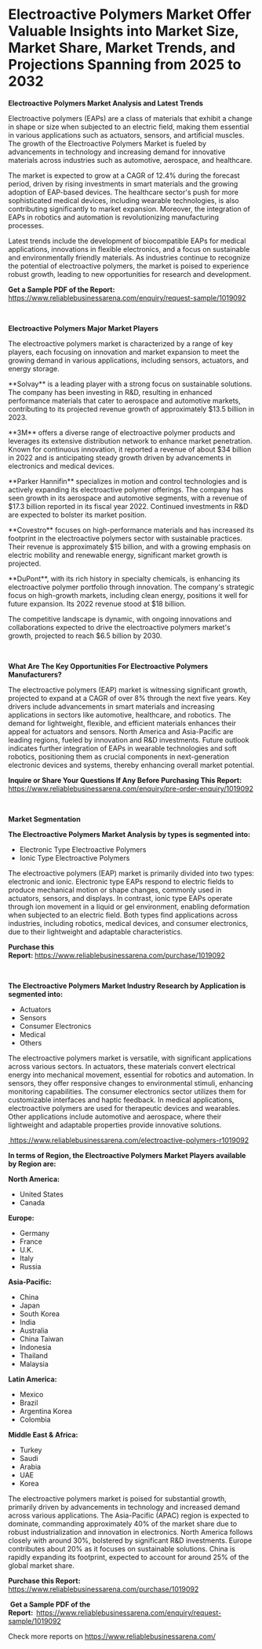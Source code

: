 <p><h1>Electroactive Polymers Market Offer Valuable Insights into Market Size, Market Share, Market Trends, and Projections Spanning from 2025 to 2032</h1></p><p><strong>Electroactive Polymers Market Analysis and Latest Trends</strong></p>
<p><p>Electroactive polymers (EAPs) are a class of materials that exhibit a change in shape or size when subjected to an electric field, making them essential in various applications such as actuators, sensors, and artificial muscles. The growth of the Electroactive Polymers Market is fueled by advancements in technology and increasing demand for innovative materials across industries such as automotive, aerospace, and healthcare. </p><p>The market is expected to grow at a CAGR of 12.4% during the forecast period, driven by rising investments in smart materials and the growing adoption of EAP-based devices. The healthcare sector's push for more sophisticated medical devices, including wearable technologies, is also contributing significantly to market expansion. Moreover, the integration of EAPs in robotics and automation is revolutionizing manufacturing processes.</p><p>Latest trends include the development of biocompatible EAPs for medical applications, innovations in flexible electronics, and a focus on sustainable and environmentally friendly materials. As industries continue to recognize the potential of electroactive polymers, the market is poised to experience robust growth, leading to new opportunities for research and development.</p></p>
<p><strong>Get a Sample PDF of the Report:&nbsp;</strong> <a href="https://www.reliablebusinessarena.com/enquiry/request-sample/1019092?utm_campaign=3010&utm_medium=2&utm_source=Github&utm_content=ia&utm_term=31032025&utm_id=electroactive-polymers">https://www.reliablebusinessarena.com/enquiry/request-sample/1019092</a></p>
<p>&nbsp;</p>
<p><strong>Electroactive Polymers Major Market Players</strong></p>
<p><p>The electroactive polymers market is characterized by a range of key players, each focusing on innovation and market expansion to meet the growing demand in various applications, including sensors, actuators, and energy storage.</p><p>**Solvay** is a leading player with a strong focus on sustainable solutions. The company has been investing in R&D, resulting in enhanced performance materials that cater to aerospace and automotive markets, contributing to its projected revenue growth of approximately $13.5 billion in 2023.</p><p>**3M** offers a diverse range of electroactive polymer products and leverages its extensive distribution network to enhance market penetration. Known for continuous innovation, it reported a revenue of about $34 billion in 2022 and is anticipating steady growth driven by advancements in electronics and medical devices.</p><p>**Parker Hannifin** specializes in motion and control technologies and is actively expanding its electroactive polymer offerings. The company has seen growth in its aerospace and automotive segments, with a revenue of $17.3 billion reported in its fiscal year 2022. Continued investments in R&D are expected to bolster its market position.</p><p>**Covestro** focuses on high-performance materials and has increased its footprint in the electroactive polymers sector with sustainable practices. Their revenue is approximately $15 billion, and with a growing emphasis on electric mobility and renewable energy, significant market growth is projected.</p><p>**DuPont**, with its rich history in specialty chemicals, is enhancing its electroactive polymer portfolio through innovation. The company's strategic focus on high-growth markets, including clean energy, positions it well for future expansion. Its 2022 revenue stood at $18 billion.</p><p>The competitive landscape is dynamic, with ongoing innovations and collaborations expected to drive the electroactive polymers market's growth, projected to reach $6.5 billion by 2030.</p></p>
<p>&nbsp;</p>
<p><strong>What Are The Key Opportunities For Electroactive Polymers Manufacturers?</strong></p>
<p><p>The electroactive polymers (EAP) market is witnessing significant growth, projected to expand at a CAGR of over 8% through the next five years. Key drivers include advancements in smart materials and increasing applications in sectors like automotive, healthcare, and robotics. The demand for lightweight, flexible, and efficient materials enhances their appeal for actuators and sensors. North America and Asia-Pacific are leading regions, fueled by innovation and R&D investments. Future outlook indicates further integration of EAPs in wearable technologies and soft robotics, positioning them as crucial components in next-generation electronic devices and systems, thereby enhancing overall market potential.</p></p>
<p><strong>Inquire or Share Your Questions If Any Before Purchasing This Report:</strong> <a href="https://www.reliablebusinessarena.com/enquiry/pre-order-enquiry/1019092?utm_campaign=3010&utm_medium=2&utm_source=Github&utm_content=ia&utm_term=31032025&utm_id=electroactive-polymers">https://www.reliablebusinessarena.com/enquiry/pre-order-enquiry/1019092</a></p>
<p>&nbsp;</p>
<p><strong>Market Segmentation</strong></p>
<p><strong>The Electroactive Polymers Market Analysis by types is segmented into:</strong></p>
<p><ul><li>Electronic Type Electroactive Polymers</li><li>Ionic Type Electroactive Polymers</li></ul></p>
<p><p>The electroactive polymers (EAP) market is primarily divided into two types: electronic and ionic. Electronic type EAPs respond to electric fields to produce mechanical motion or shape changes, commonly used in actuators, sensors, and displays. In contrast, ionic type EAPs operate through ion movement in a liquid or gel environment, enabling deformation when subjected to an electric field. Both types find applications across industries, including robotics, medical devices, and consumer electronics, due to their lightweight and adaptable characteristics.</p></p>
<p><strong>Purchase this Report:&nbsp;</strong><a href="https://www.reliablebusinessarena.com/purchase/1019092?utm_campaign=3010&utm_medium=2&utm_source=Github&utm_content=ia&utm_term=31032025&utm_id=electroactive-polymers">https://www.reliablebusinessarena.com/purchase/1019092</a></p>
<p>&nbsp;</p>
<p><strong>The Electroactive Polymers Market Industry Research by Application is segmented into:</strong></p>
<p><ul><li>Actuators</li><li>Sensors</li><li>Consumer Electronics</li><li>Medical</li><li>Others</li></ul></p>
<p><p>The electroactive polymers market is versatile, with significant applications across various sectors. In actuators, these materials convert electrical energy into mechanical movement, essential for robotics and automation. In sensors, they offer responsive changes to environmental stimuli, enhancing monitoring capabilities. The consumer electronics sector utilizes them for customizable interfaces and haptic feedback. In medical applications, electroactive polymers are used for therapeutic devices and wearables. Other applications include automotive and aerospace, where their lightweight and adaptable properties provide innovative solutions.</p></p>
<p><a href="https://www.reliablebusinessarena.com/electroactive-polymers-r1019092?utm_campaign=3010&utm_medium=2&utm_source=Github&utm_content=ia&utm_term=31032025&utm_id=electroactive-polymers">&nbsp;https://www.reliablebusinessarena.com/electroactive-polymers-r1019092</a></p>
<p><strong>In terms of Region, the Electroactive Polymers Market Players available by Region are:</strong></p>
<p>
    <p> <strong> North America: </strong>
        <ul>
            <li>United States</li>
            <li>Canada</li>
        </ul>
        </p> 
    <p> <strong> Europe: </strong>
        <ul>
            <li>Germany</li>
            <li>France</li>
            <li>U.K.</li>
            <li>Italy</li>
            <li>Russia</li>
        </ul>
        </p> 
    <p> <strong> Asia-Pacific: </strong>
        <ul>
            <li>China</li>
            <li>Japan</li>
            <li>South Korea</li>
            <li>India</li>
            <li>Australia</li>
            <li>China Taiwan</li>
            <li>Indonesia</li>
            <li>Thailand</li>
            <li>Malaysia</li>
        </ul>
        </p> 
    <p> <strong> Latin America: </strong>
        <ul>
            <li>Mexico</li>
            <li>Brazil</li>
            <li>Argentina Korea</li>
            <li>Colombia</li>
        </ul>
        </p> 
    <p> <strong> Middle East & Africa: </strong>
        <ul>
            <li>Turkey</li>
            <li>Saudi</li>
            <li>Arabia</li>
            <li>UAE</li>
            <li>Korea</li>
        </ul>
    </p>
    </p>
<p><p>The electroactive polymers market is poised for substantial growth, primarily driven by advancements in technology and increased demand across various applications. The Asia-Pacific (APAC) region is expected to dominate, commanding approximately 40% of the market share due to robust industrialization and innovation in electronics. North America follows closely with around 30%, bolstered by significant R&D investments. Europe contributes about 20% as it focuses on sustainable solutions. China is rapidly expanding its footprint, expected to account for around 25% of the global market share.</p></p>
<p><strong>Purchase this Report: </strong><a href="https://www.reliablebusinessarena.com/purchase/1019092?utm_campaign=3010&utm_medium=2&utm_source=Github&utm_content=ia&utm_term=31032025&utm_id=electroactive-polymers">https://www.reliablebusinessarena.com/purchase/1019092</a></p>
<p>&nbsp;<strong>Get a Sample PDF of the Report:&nbsp;&nbsp;</strong><a href="https://www.reliablebusinessarena.com/enquiry/request-sample/1019092?utm_campaign=3010&utm_medium=2&utm_source=Github&utm_content=ia&utm_term=31032025&utm_id=electroactive-polymers">https://www.reliablebusinessarena.com/enquiry/request-sample/1019092</a></p>
<p><strong></strong></p>
<p>Check more reports on <a href="https://www.reliablebusinessarena.com/?utm_campaign=3010&utm_medium=2&utm_source=Github&utm_content=ia&utm_term=31032025&utm_id=electroactive-polymers">https://www.reliablebusinessarena.com/</a></p>